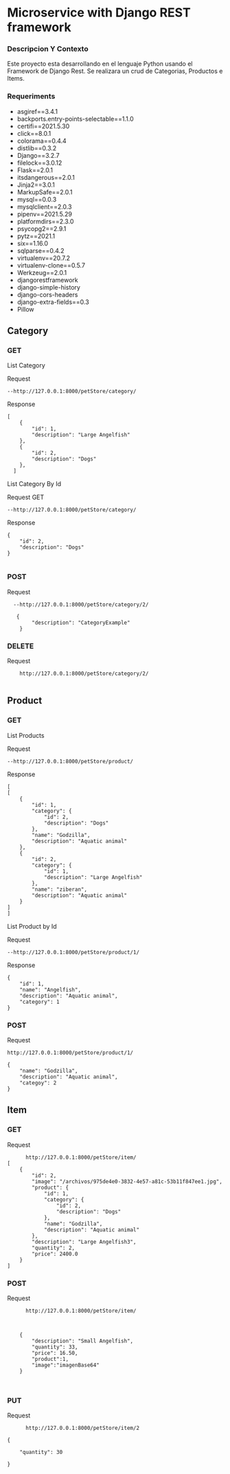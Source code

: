 

# Microservice with Django REST framework

### Descripcion Y Contexto

Este proyecto esta desarrollando en el lenguaje Python usando el Framework de Django Rest. Se realizara un crud de Categorias, Productos e Items.


### Requeriments

- asgiref==3.4.1
- backports.entry-points-selectable==1.1.0
- certifi==2021.5.30
- click==8.0.1
- colorama==0.4.4
- distlib==0.3.2
- Django==3.2.7
- filelock==3.0.12
- Flask==2.0.1
- itsdangerous==2.0.1
- Jinja2==3.0.1
- MarkupSafe==2.0.1
- mysql==0.0.3
- mysqlclient==2.0.3
- pipenv==2021.5.29
- platformdirs==2.3.0
- psycopg2==2.9.1
- pytz==2021.1
- six==1.16.0
- sqlparse==0.4.2
- virtualenv==20.7.2
- virtualenv-clone==0.5.7
- Werkzeug==2.0.1
- djangorestframework
- django-simple-history
- django-cors-headers
- django-extra-fields==0.3
- Pillow




## Category

### GET

List Category

Request 

    --http://127.0.0.1:8000/petStore/category/
 
Response 
 
```
[
    {
        "id": 1,
        "description": "Large Angelfish"
    },
    {
        "id": 2,
        "description": "Dogs"
    },
  ]
```
    
 List Category By Id
 
 Request GET
 
    --http://127.0.0.1:8000/petStore/category/
    
Response

```
{
    "id": 2,
    "description": "Dogs"
}
   
 ```
   
### POST

Request 

```
  --http://127.0.0.1:8000/petStore/category/2/
  
   {
        "description": "CategoryExample"
    }

```

### DELETE

Request 

```
    http://127.0.0.1:8000/petStore/category/2/
    
```


## Product

### GET

List Products

Request 

    --http://127.0.0.1:8000/petStore/product/
    
Response

```
[
[
    {
        "id": 1,
        "category": {
            "id": 2,
            "description": "Dogs"
        },
        "name": "Godzilla",
        "description": "Aquatic animal"
    },
    {
        "id": 2,
        "category": {
            "id": 1,
            "description": "Large Angelfish"
        },
        "name": "ziberan",
        "description": "Aquatic animal"
    }
]
]

```

List Product by Id


Request 

    --http://127.0.0.1:8000/petStore/product/1/
    
    
Response

```
{
    "id": 1,
    "name": "Angelfish",
    "description": "Aquatic animal",
    "category": 1
}

```


### POST 


Request
```
http://127.0.0.1:8000/petStore/product/1/

{
    "name": "Godzilla",
    "description": "Aquatic animal",
    "categoy": 2
}

```


## Item

### GET

Request 

```
      http://127.0.0.1:8000/petStore/item/
[
    {
        "id": 2,
        "image": "/archivos/975de4e0-3832-4e57-a81c-53b11f847ee1.jpg",
        "product": {
            "id": 1,
            "category": {
                "id": 2,
                "description": "Dogs"
            },
            "name": "Godzilla",
            "description": "Aquatic animal"
        },
        "description": "Large Angelfish3",
        "quantity": 2,
        "price": 2400.0
    }  
]

```


### POST

Request


```
      http://127.0.0.1:8000/petStore/item/


  
    {
        "description": "Small Angelfish",
        "quantity": 33,
        "price": 16.50,
        "product":1,
        "image":"imagenBase64"
    }



```

### PUT

Request


```
      http://127.0.0.1:8000/petStore/item/2

{
  
    "quantity": 30

}
```
